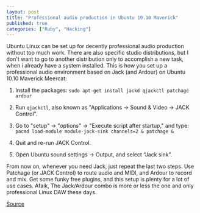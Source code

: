 ```yaml
---
layout: post
title: "Professional audio production in Ubuntu 10.10 Maverick"
published: true
categories: ["Ruby", "Hacking"]
---
```


Ubuntu Linux can be set up for decently professional audio production without too much work. There are also specific studio distributions, but I don't want to go to another distribution only to accomplish a new task, when i already have a system installed. This is how you set up a professional audio environment based on Jack (and Ardour) on Ubuntu 10.10 Maverick Meercat:

1. Install the packages: `sudo apt-get install jackd qjackctl patchage ardour`

2. Run `qjackctl`, also known as "Applications -> Sound & Video -> JACK Control".

3. Go to "setup" -> "options" -> "Execute script after startup," and type: `pacmd load-module module-jack-sink channels=2 & patchage &`

4. Quit and re-run JACK Control.

5. Open Ubuntu sound settings -> Output, and select “Jack sink”.

From now on, whenever you need Jack, just repeat the last two steps. Use Patchage (or JACK Control) to route audio and MIDI, and Ardour to record and mix. Get some funky free plugins, and this setup is plenty for a lot of use cases. Afaik, The Jack/Ardour combo is more or less the one and only professional Linux DAW these days.

[Source](http://ubuntuforums.org/showthread.php?t=1640172)

